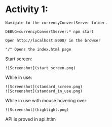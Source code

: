 # Activity 1:
    Navigate to the currencyConvertServer folder.
    
    DEBUG=currencyConvertServer:* npm start

    Open http://localhost:8008/ in the browser

    "/" Opens the index.html page

Start screen:

    ![Screenshot](start_screen.png)

While in use:

    ![Screenshot](standard_screen.png)
    ![Screenshot](standard_in_use.png)

While in use with mouse hovering over:

    ![Screenshot](highlight.png)




 API is proved in api.htlm